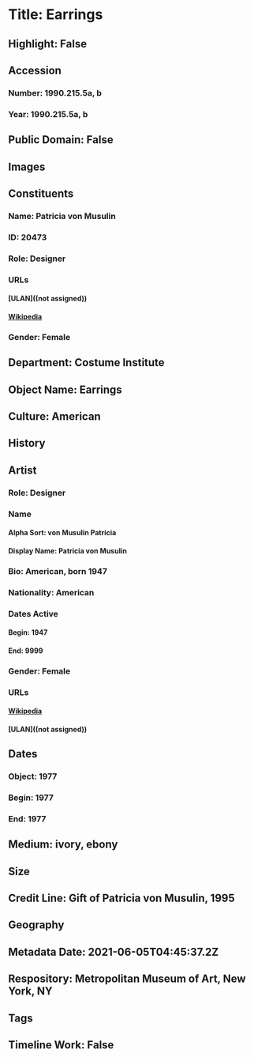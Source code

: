 # Title: Earrings
## Highlight: False
## Accession
### Number: 1990.215.5a, b
### Year: 1990.215.5a, b
## Public Domain: False
## Images
## Constituents
### Name: Patricia von Musulin
### ID: 20473
### Role: Designer
### URLs
#### [ULAN]((not assigned))
#### [Wikipedia](https://www.wikidata.org/wiki/Q67221828)
### Gender: Female
## Department: Costume Institute
## Object Name: Earrings
## Culture: American
## History
## Artist
### Role: Designer
### Name
#### Alpha Sort: von Musulin Patricia
#### Display Name: Patricia von Musulin
### Bio: American, born 1947
### Nationality: American
### Dates Active
#### Begin: 1947
#### End: 9999
### Gender: Female
### URLs
#### [Wikipedia](https://www.wikidata.org/wiki/Q67221828)
#### [ULAN]((not assigned))
## Dates
### Object: 1977
### Begin: 1977
### End: 1977
## Medium: ivory, ebony
## Size
## Credit Line: Gift of Patricia von Musulin, 1995
## Geography
## Metadata Date: 2021-06-05T04:45:37.2Z
## Respository: Metropolitan Museum of Art, New York, NY
## Tags
## Timeline Work: False